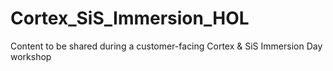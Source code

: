 # Cortex_SiS_Immersion_HOL
Content to be shared during a customer-facing Cortex & SiS Immersion Day workshop
